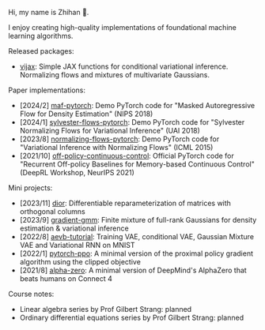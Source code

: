 
<!--

![下载的副本](https://github.com/zhihanyang2022/zhihanyang2022/assets/43589364/34c1461c-d01c-41d9-98e3-166f29601505)

(An autumn photo of Carleton College)

-->

<!--

### Projects

Image:

- [cnnvis](https://github.com/zhihanyang2022/cnnvis): A Python library for visualizing convolutional neural networks.
- [gender-audio-classification](https://github.com/zhihanyang2022/gender_audio_classification): A speaker gender classifier. MFC feature engineering and a pre-trained ResNet-50. GradCAM interpretation.

Sequence:

- [super_mario_as_a_string](https://github.com/zhihanyang2022/super_mario_as_a_string): Replication of Super Mario as a String: Platformer Level Generation Via LSTMs. Written in Python using Keras.
- [min-char-seq2seq](https://github.com/zhihanyang2022/min-char-seq2seq): Minimal character-level seq2seq in PyTorch for learners.

Reinforcement learning / Planning / Control:

- [alpha-zero](https://github.com/zhihanyang2022/alpha-zero): Minimal AlphaZero in PyTorch, trained on Connect4.
- [classic-rl](https://github.com/zhihanyang2022/classic_rl): A modular implementation of tabular RL algorithms. I used this codebase to write a few blog posts at https://zhihanyang2022.github.io/rl during Summer 2020.
- [off-policy-continuous-control](https://github.com/zhihanyang2022/off-policy-continuous-control): [DeepRL Workshop, NeurIPS-21] Recurrent Off-policy Baselines for Memory-based Continuous Control (RDPG, RTD3 and RSAC)
- [pytorch-a2c](https://github.com/zhihanyang2022/pytorch-a2c): Synchronous n-step advantage actor-critic (A2C) with self-imitation learning in PyTorch.
- [pytorch-ppo](https://github.com/zhihanyang2022/pytorch-ppo): Minimal proximal policy gradient (clipped version) in PyTorch.
- [d4rl-evaluations](https://github.com/zhihanyang2022/d4rl_evaluations/tree/main/results_analysis): Reproducing performance of offline reinforcement learning algorithms like behavior cloning, BCQ, BEAR and CQL on halfcheetah-v1.

More probability-theoretic models:

- [tmixfit](https://github.com/zhihanyang2022/tmixfit): Fast Expectation Maximization for Student-t mixture models in PyTorch.
- [pytorch-wgan](https://github.com/zhihanyang2022/pytorch-wgan): Minimal WGAN in PyTorch, trained on 1d datasets (with GIF animation).
- [aevb-tutorial](https://github.com/zhihanyang2022/aevb-tutorial): Minimal VAE, Conditional VAE (CVAE), Gaussian Mixture VAE (GMVAE) and Variational RNN (VRNN) in PyTorch, trained on MNIST.
- [bayesian-mixture-of-gaussians](https://github.com/zhihanyang2022/bayesian-mixture-of-gaussians): NumPy implementation of Coordinate Ascent Variational Inference for the Bayesian mixture of Gaussians model (Section 10.2 of Bishop's PRML).
- [lgcp-mcmc]: Fitting a log-Gaussian Cox process (LGCP) using MCMC.
- [lda]: Latent Dirichlet allocation

Bayesian inference:

- [r-bayesian-multinomial-logreg](https://github.com/zhihanyang2022/r-bayesian-multinomial-logreg): Bayesian multinomial logistic regression implemented in R with runjags for MCMC

Independent studies:

- [deep-bayes-summer2022](https://github.com/zhihanyang2022/deep-bayes-summer2022): Slides and notes of Bayesian + Deep Learning paper read during Summer 2022

 -->

<!-- - [pytorch-vae](https://github.com/zhihanyang2022/pytorch-vae): Unbelievably minimal variational autoencoder using torch.distributions, trained on MNIST. -->

<!-- ### Spare-time interests

- Writing, e.g., old [blog](https://zhihanyang2022.github.io/rl) on classic algorithms in Sutton & Barto
- Reading great (text-) books on machine learning theory, deep learning, reinforcement learning
- Understanding and reproducing papers, and writing high-quality software on Github

### Books that I like a lot

- Machine Learning: A Probabilistic Perspective by Kevin Murphy
- Lost Connections by Johann Hari

- [upcoming] [barf](https://github.com/zhihanyang2022/barf): Unofficial PyTorch code for "BARF: Bundle-Adjusting Neural Radiance Fields" (ICCV 21)

- [upcoming] [yolo]: Demo PyTorch code for "You Only Look Once: Unified, Real-Time Object Detection" (CVPR 2016)
- [upcoming] [nerf]: Demo PyTorch code for "NeRF: Representing Scenes as Neural Radiance Fields for View Synthesis" (ECCV 2020)
- [upcoming] [diffusion]: Demo PyTorch code for "Denoising Diffusion Probabilistic Models" (NeurIPS 2020)
- [upcoming] [sliced-score-matching]: Demo PyTorch code for "Sliced Score Matching: A Scalable Approach to Density and Score Estimation" (UAI 2019)
- [upcoming] [nice]: Demo PyTorch code for "NICE: Non-linear Independent Components Estimation" (ICLR 2015 workshop)

 -->

Hi, my name is Zhihan 👋.

I enjoy creating high-quality implementations of foundational machine learning algorithms. 

Released packages:

- [vijax](https://github.com/zhihanyang2022/vijax): Simple JAX functions for conditional variational inference. Normalizing flows and mixtures of multivariate Gaussians.

Paper implementations:

- [2024/2] [maf-pytorch](https://github.com/zhihanyang2022/maf-pytorch): Demo PyTorch code for "Masked Autoregressive Flow for Density Estimation" (NIPS 2018)
- [2024/1] [sylvester-flows-pytorch](https://github.com/zhihanyang2022/sylvester-flows-pytorch): Demo PyTorch code for "Sylvester Normalizing Flows for Variational Inference" (UAI 2018)
- [2023/8] [normalizing-flows-pytorch](https://github.com/zhihanyang2022/normalizing-flows-pytorch):  Demo PyTorch code for "Variational Inference with Normalizing Flows" (ICML 2015)
- [2021/10] [off-policy-continuous-control](https://github.com/zhihanyang2022/off-policy-continuous-control): Official PyTorch code for "Recurrent Off-policy Baselines for Memory-based Continuous Control" (DeepRL Workshop, NeurIPS 2021)

Mini projects:

- [2023/11] [dior](https://github.com/zhihanyang2022/dior): Differentiable reparameterization of matrices with orthogonal columns
- [2023/9] [gradient-gmm](https://github.com/zhihanyang2022/gradient-gmm): Finite mixture of full-rank Gaussians for density estimation & variational inference
- [2022/8] [aevb-tutorial](https://github.com/zhihanyang2022/aevb-tutorial): Training VAE, conditional VAE, Gaussian Mixture VAE and Variational RNN on MNIST
- [2022/1] [pytorch-ppo](https://github.com/zhihanyang2022/pytorch-ppo): A minimal version of the proximal policy gradient algorithm using the clipped objective
- [2021/8] [alpha-zero](https://github.com/zhihanyang2022/alpha-zero): A minimal version of DeepMind's AlphaZero that beats humans on Connect 4

Course notes:

- Linear algebra series by Prof Gilbert Strang: planned
- Ordinary differential equations series by Prof Gilbert Strang: planned

<!--

### About me

- Name: Zhihan Yang (Yang Zhi-Han in papers)
- Pronouns: he/him/his
- Undergrad major: Mathematics & Statistics (double major), also took quite a few cores and electives in CS
- Undergrad institution: Carleton College @ Northfield, Minnesota, USA

-->
